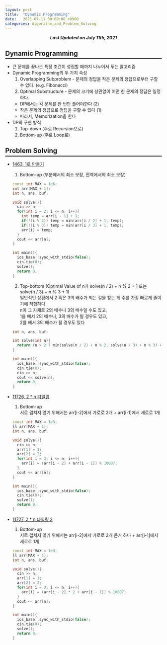 ```yaml
---
layout: post
title:  "Dynamic Programming"
date:   2021-07-11 00:00:00 +0900
categories: Algorithm_and_Problem_Solving
---
```


<div style="text-align: center"><i><b>Last Updated on July 11th, 2021</b></i></div>

## Dynamic Programming
<hr style="height: 2px; border:none; margin-top: -1em; margin-bottom:0.5em; padding: 0; background:black">

* 큰 문제를 끝나는 특정 조건이 성립할 때까지 나누어서 푸는 알고리즘
* Dynamic Programming의 두 가지 속성
  1. Overlapping Subproblem - 문제의 정답을 작은 문제의 정답으로부터 구할 수 있다. (e.g. Fibonacci)
  2. Optimal Substructure - 문제의 크기에 상관없이 어떤 한 문제의 정답은 일정하다.
  * DP에서는 각 문제를 한 번만 풀어야한다 (2)
  * 작은 문제의 정답으로 정답을 구할 수 있다 (1)
  * 따라서, Memorization을 한다
* DP의 구현 방식
  1. Top-down (주로 Recursion으로)
  2. Bottom-up (주로 Loop로)

## Problem Solving
<hr style="height: 2px; border:none; margin-top: -1em; margin-bottom:0.5em; padding: 0; background:black">

* [1463, 1로 만들기](https://www.acmicpc.net/problem/1463)
  1. Bottom-up (부분에서의 최소 보장, 전역에서의 최소 보장)
    ```cpp
    const int MAX = 1e6;
    int arr[MAX + 1];
    int n, ans, buf;

    void solve(){
      cin >> n;
      for(int i = 2; i <= n; i++){
        int temp = arr[i - 1] + 1;
        if(!(i % 2)) temp = min(arr[i / 2] + 1, temp);
        if(!(i % 3)) temp = min(arr[i / 3] + 1, temp);
        arr[i] = temp;
      }
      cout << arr[n];
    }

    int main(){
      ios_base::sync_with_stdio(false);
      cin.tie(0);
      solve();
      return 0;
    }
    ```
  2. Top-bottom (Optimal Value of n가 solve(n / 2) + n % 2 + 1 또는 solve(n / 3) + n % 3 + 1)   
  일반적인 상황에서 2 혹은 3의 배수가 되는 길을 찾는 게 수를 가장 빠르게 줄이기에 적합하다   
  n이 그 자체로 2의 배수나 3의 배수일 수도 있고,   
  1을 빼서 2의 배수나, 3의 배수가 될 경우도 있고,   
  2를 빼서 3의 배수가 될 경우도 있다   
    ```cpp
    int n, ans, buf;

    int solve(int n){
      return (n > 2 ? min(solve(n / 2) + n % 2, solve(n / 3) + n % 3) + 1 : 0);
    }

    int main(){
      ios_base::sync_with_stdio(false);
      cin.tie(0);
      cin >> n;
      cout << solve(n);
      return 0;
    }
    ```

* [11726, 2 * n 타일링](https://www.acmicpc.net/problem/11726)
  1. Bottom-up   
  서로 겹치지 않기 위해서는 arr[i-2]에서 가로로 2개 + arr[i-1]에서 세로로 1개
    ```cpp
    const int MAX = 1e3;
    ll arr[MAX + 1];
    int n, ans, buf;

    void solve(){
      cin >> n;
      arr[1] = 1;
      arr[2] = 2;
      for(int i = 3; i <= n; i++){
        arr[i] = (arr[i - 2] + arr[i - 1]) % 10007;
      }
      cout << arr[n];
    }

    int main(){
      ios_base::sync_with_stdio(false);
      cin.tie(0);
      solve();
      return 0;
    }
    ```

* [11727, 2 * n 타일링 2](https://www.acmicpc.net/problem/11727)
  1. Bottom-up   
  서로 겹치지 않기 위해서는 arr[i-2]에서 가로로 2개 큰거 하나 + arr[i-1]에서 세로로 1개
    ```cpp
    const int MAX = 1e3;
    ll arr[MAX + 1];
    int n, ans, buf;

    void solve(){
      cin >> n;
      arr[1] = 1;
      arr[2] = 2;
      for(int i = 3; i <= n; i++){
        arr[i] = (arr[i - 2] * 2 + arr[i - 1]) % 10007;
      }
      cout << arr[n];
    }

    int main(){
      ios_base::sync_with_stdio(false);
      cin.tie(0);
      solve();
      return 0;
    }
    ```
